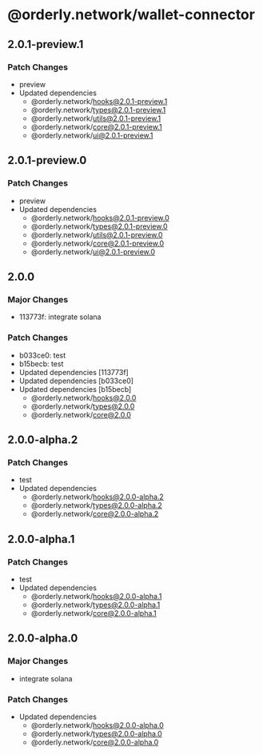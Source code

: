 # @orderly.network/wallet-connector

## 2.0.1-preview.1

### Patch Changes

- preview
- Updated dependencies
  - @orderly.network/hooks@2.0.1-preview.1
  - @orderly.network/types@2.0.1-preview.1
  - @orderly.network/utils@2.0.1-preview.1
  - @orderly.network/core@2.0.1-preview.1
  - @orderly.network/ui@2.0.1-preview.1

## 2.0.1-preview.0

### Patch Changes

- preview
- Updated dependencies
  - @orderly.network/hooks@2.0.1-preview.0
  - @orderly.network/types@2.0.1-preview.0
  - @orderly.network/utils@2.0.1-preview.0
  - @orderly.network/core@2.0.1-preview.0
  - @orderly.network/ui@2.0.1-preview.0

## 2.0.0

### Major Changes

- 113773f: integrate solana

### Patch Changes

- b033ce0: test
- b15becb: test
- Updated dependencies [113773f]
- Updated dependencies [b033ce0]
- Updated dependencies [b15becb]
  - @orderly.network/hooks@2.0.0
  - @orderly.network/types@2.0.0
  - @orderly.network/core@2.0.0

## 2.0.0-alpha.2

### Patch Changes

- test
- Updated dependencies
  - @orderly.network/hooks@2.0.0-alpha.2
  - @orderly.network/types@2.0.0-alpha.2
  - @orderly.network/core@2.0.0-alpha.2

## 2.0.0-alpha.1

### Patch Changes

- test
- Updated dependencies
  - @orderly.network/hooks@2.0.0-alpha.1
  - @orderly.network/types@2.0.0-alpha.1
  - @orderly.network/core@2.0.0-alpha.1

## 2.0.0-alpha.0

### Major Changes

- integrate solana

### Patch Changes

- Updated dependencies
  - @orderly.network/hooks@2.0.0-alpha.0
  - @orderly.network/types@2.0.0-alpha.0
  - @orderly.network/core@2.0.0-alpha.0
